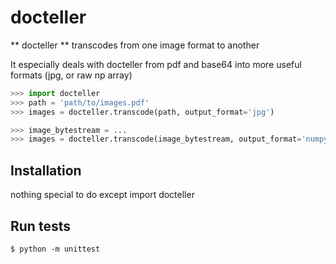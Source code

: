 # docteller
** docteller ** transcodes from one image format to another

It especially deals with docteller from pdf and base64 into more useful formats (jpg, or raw np array)

```python
>>> import docteller
>>> path = 'path/to/images.pdf'
>>> images = docteller.transcode(path, output_format='jpg')

>>> image_bytestream = ...
>>> images = docteller.transcode(image_bytestream, output_format='numpy')
```

## Installation
nothing special to do except import docteller

## Run tests
```console
$ python -m unittest
```
